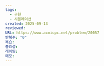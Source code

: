 ```yaml
---
tags:
  - 구현
  - 시뮬레이션
created: 2025-09-13
reviewed:
URL: https://www.acmicpc.net/problem/20057
반복수: "0"
복습:
중요성:
레이팅:
메모:
---
```


